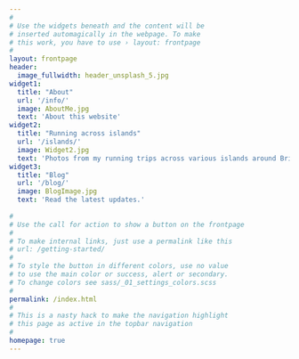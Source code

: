 ```yaml
---
#
# Use the widgets beneath and the content will be
# inserted automagically in the webpage. To make
# this work, you have to use › layout: frontpage
#
layout: frontpage
header:
  image_fullwidth: header_unsplash_5.jpg
widget1:
  title: "About"
  url: '/info/'
  image: AboutMe.jpg
  text: 'About this website'
widget2:
  title: "Running across islands"
  url: '/islands/'
  image: Widget2.jpg
  text: 'Photos from my running trips across various islands around Britain.'
widget3:
  title: "Blog"
  url: '/blog/'
  image: BlogImage.jpg
  text: 'Read the latest updates.'
  
#
# Use the call for action to show a button on the frontpage
#
# To make internal links, just use a permalink like this
# url: /getting-started/
#
# To style the button in different colors, use no value
# to use the main color or success, alert or secondary.
# To change colors see sass/_01_settings_colors.scss
#
permalink: /index.html
#
# This is a nasty hack to make the navigation highlight
# this page as active in the topbar navigation
#
homepage: true
---
```


